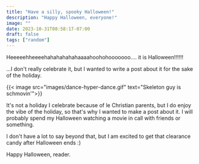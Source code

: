 ```yaml
---
title: "Have a silly, spooky Halloween!"
description: "Happy Halloween, everyone!"
image: ""
date: 2023-10-31T08:58:17-07:00
draft: false
tags: ["random"]
---
```


Heeeeehheeeehahahahahahaaaahoohohooooooo.... it is Halloween!!!!!! 

...I don't really celebrate it, but I wanted to write a post about it for the sake of the holiday.

{{< image src="images/dance-hyper-dance.gif" text="Skeleton guy is schmovin'">}}

It's not a holiday I celebrate because of le Christian parents, but I do enjoy the vibe of the holiday, so that's why I wanted to make a post about it. I will probably spend my Halloween watching a movie in call with friends or something.

I don't have a lot to say beyond that, but I am excited to get that clearance candy after Halloween ends :) 

Happy Halloween, reader.